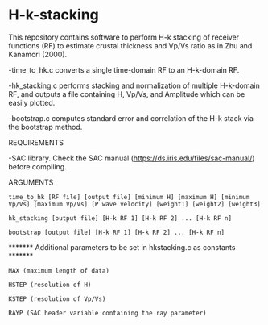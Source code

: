 # H-k-stacking

This repository contains software to perform H-k stacking of receiver functions (RF) to estimate crustal thickness and Vp/Vs ratio as in Zhu and Kanamori (2000).

-time_to_hk.c converts a single time-domain RF to an H-k-domain RF.

-hk_stacking.c performs stacking and normalization of multiple H-k-domain RF, and outputs a file containing H, Vp/Vs, and Amplitude which can be easily plotted.

-bootstrap.c computes standard error and correlation of the H-k stack via the bootstrap method.

REQUIREMENTS

-SAC library. Check the SAC manual (https://ds.iris.edu/files/sac-manual/) before compiling.

ARGUMENTS

    time_to_hk [RF file] [output file] [minimum H] [maximum H] [minimum Vp/Vs] [maximum Vp/Vs] [P wave velocity] [weight1] [weight2] [weight3]

    hk_stacking [output file] [H-k RF 1] [H-k RF 2] ... [H-k RF n]

    bootstrap [output file] [H-k RF 1] [H-k RF 2] ... [H-k RF n]

  
  ******* Additional parameters to be set in  hkstacking.c as constants *******
  
    MAX (maximum length of data)
    
    HSTEP (resolution of H)
    
    KSTEP (resolution of Vp/Vs)
    
    RAYP (SAC header variable containing the ray parameter)
   
